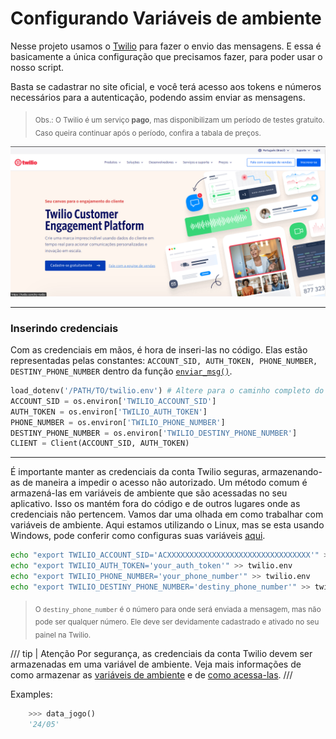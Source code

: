 # Configurando Variáveis de ambiente

Nesse projeto usamos o [Twilio](https://www.twilio.com/pt-br) para fazer o envio das mensagens.
E essa é basicamente a única configuração que precisamos fazer, para poder usar o nosso script.

Basta se cadastrar no site oficial, e você terá acesso aos tokens e números necessários para a autenticação, podendo assim enviar as mensagens.

><sub> Obs.: O Twilio é um serviço **pago**, mas disponibilizam um período de testes gratuito. Caso queira continuar após o período, confira a tabala de preços.</sub> 

![Imagem Twilio](../assets/imagen_twilio.png)

---

### **Inserindo credenciais**

Com as credenciais em mãos, é hora de inseri-las no código. Elas estão representadas pelas constantes: `ACCOUNT_SID, AUTH_TOKEN, PHONE_NUMBER, DESTINY_PHONE_NUMBER` dentro da função [`enviar_msg()`](../API/functions.md).

```python title="app/functions.py"
load_dotenv('/PATH/TO/twilio.env') # Altere para o caminho completo do seu arquivo twilio.env
ACCOUNT_SID = os.environ['TWILIO_ACCOUNT_SID']
AUTH_TOKEN = os.environ['TWILIO_AUTH_TOKEN']
PHONE_NUMBER = os.environ['TWILIO_PHONE_NUMBER']
DESTINY_PHONE_NUMBER = os.environ['TWILIO_DESTINY_PHONE_NUMBER']
CLIENT = Client(ACCOUNT_SID, AUTH_TOKEN)
```

---

É importante manter as credenciais da conta Twilio seguras, armazenando-as de maneira a impedir o acesso não autorizado. Um método comum é armazená-las em variáveis de ambiente que são acessadas no seu aplicativo. Isso os mantém fora do código e de outros lugares onde as credenciais não pertencem. Vamos dar uma olhada em como trabalhar com variáveis de ambiente. Aqui estamos utilizando o Linux, mas se esta usando Windows, pode conferir como configuras suas variáveis [aqui](https://www.twilio.com/docs/usage/secure-credentials). 


```bash title="bash"
echo "export TWILIO_ACCOUNT_SID='ACXXXXXXXXXXXXXXXXXXXXXXXXXXXXXXXX'" > twilio.env
echo "export TWILIO_AUTH_TOKEN='your_auth_token'" >> twilio.env
echo "export TWILIO_PHONE_NUMBER='your_phone_number'" >> twilio.env
echo "export TWILIO_DESTINY_PHONE_NUMBER='destiny_phone_number'" >> twilio.env
```

><sub> O `destiny_phone_number` é o número para onde será enviada a mensagem, mas não pode ser qualquer número. Ele deve ser devidamente cadastrado e ativado no seu painel na Twilio.</sub>


/// tip | Atenção
Por segurança, as credenciais da conta Twilio devem ser armazenadas em uma variável de ambiente.
Veja mais informações de como armazenar as [variáveis de ambiente](https://www.twilio.com/docs/usage/secure-credentials) e de [como acessa-las](https://www.twilio.com/blog/environment-variables-python).
///  


Examples:
```python
    >>> data_jogo()
    '24/05'
```